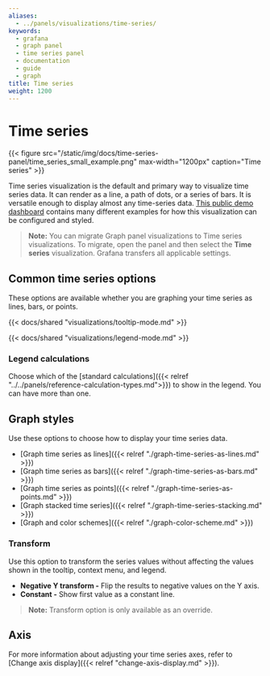 ```yaml
---
aliases:
  - ../panels/visualizations/time-series/
keywords:
  - grafana
  - graph panel
  - time series panel
  - documentation
  - guide
  - graph
title: Time series
weight: 1200
---
```


# Time series

{{< figure src="/static/img/docs/time-series-panel/time_series_small_example.png" max-width="1200px" caption="Time series" >}}

Time series visualization is the default and primary way to visualize time series data. It can render as a line, a path of dots, or a series of bars. It is versatile enough to display almost any time-series data. [This public demo dashboard](https://play.grafana.org/d/000000016/1-time-series-graphs?orgId=1) contains many different examples for how this visualization can be configured and styled.

> **Note:** You can migrate Graph panel visualizations to Time series visualizations. To migrate, open the panel and then select the **Time series** visualization. Grafana transfers all applicable settings.

## Common time series options

These options are available whether you are graphing your time series as lines, bars, or points.

{{< docs/shared "visualizations/tooltip-mode.md" >}}

{{< docs/shared "visualizations/legend-mode.md" >}}

### Legend calculations

Choose which of the [standard calculations]({{< relref "../../panels/reference-calculation-types.md">}}) to show in the legend. You can have more than one.

## Graph styles

Use these options to choose how to display your time series data.

- [Graph time series as lines]({{< relref "./graph-time-series-as-lines.md" >}})
- [Graph time series as bars]({{< relref "./graph-time-series-as-bars.md" >}})
- [Graph time series as points]({{< relref "./graph-time-series-as-points.md" >}})
- [Graph stacked time series]({{< relref "./graph-time-series-stacking.md" >}})
- [Graph and color schemes]({{< relref "./graph-color-scheme.md" >}})

### Transform

Use this option to transform the series values without affecting the values shown in the tooltip, context menu, and legend.

- **Negative Y transform -** Flip the results to negative values on the Y axis.
- **Constant -** Show first value as a constant line.

> **Note:** Transform option is only available as an override.

## Axis

For more information about adjusting your time series axes, refer to [Change axis display]({{< relref "change-axis-display.md" >}}).
